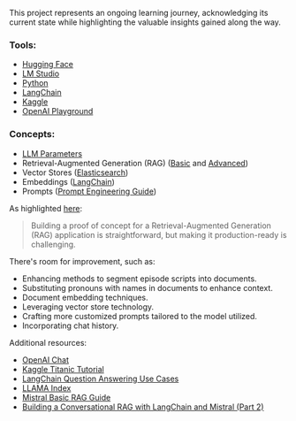This project represents an ongoing learning journey, acknowledging its current state while highlighting the valuable insights gained along the way.

### Tools:
- [Hugging Face](https://huggingface.co/)
- [LM Studio](https://lmstudio.ai/)
- [Python](https://docs.python.org/3/tutorial/index.html)
- [LangChain](https://python.langchain.com/docs/expression_language/get_started/)
- [Kaggle](https://www.kaggle.com/learn/intro-to-machine-learning)
- [OpenAI Playground](https://platform.openai.com/playground/chat)

### Concepts:
- [LLM Parameters](https://cohere.com/blog/llm-parameters-best-outputs-language-ai)
- Retrieval-Augmented Generation (RAG) ([Basic](https://www.youtube.com/watch?v=iIWbhwLyDQQ) and [Advanced](https://medium.com/@thakermadhav/build-your-own-rag-with-mistral-7b-and-langchain-97d0c92fa146))
- Vector Stores ([Elasticsearch](https://www.elastic.co/what-is/vector-database/))
- Embeddings ([LangChain](https://python.langchain.com/docs/modules/data_connection/text_embedding/))
- Prompts ([Prompt Engineering Guide](https://github.com/dair-ai/Prompt-Engineering-Guide/blob/main/guides/README.md))

As highlighted [here](https://towardsdatascience.com/evaluating-rag-applications-with-ragas-81d67b0ee31a):
> Building a proof of concept for a Retrieval-Augmented Generation (RAG) application is straightforward, but making it production-ready is challenging.

There's room for improvement, such as:
- Enhancing methods to segment episode scripts into documents.
- Substituting pronouns with names in documents to enhance context.
- Document embedding techniques.
- Leveraging vector store technology.
- Crafting more customized prompts tailored to the model utilized.
- Incorporating chat history.

Additional resources:
- [OpenAI Chat](https://chat.openai.com/chat)
- [Kaggle Titanic Tutorial](https://www.kaggle.com/code/alexisbcook/titanic-tutorial)
- [LangChain Question Answering Use Cases](https://python.langchain.com/docs/use_cases/question_answering/)
- [LLAMA Index](https://www.llamaindex.ai/)
- [Mistral Basic RAG Guide](https://docs.mistral.ai/guides/basic-RAG/)
- [Building a Conversational RAG with LangChain and Mistral (Part 2)](https://medium.com/@thakermadhav/part-2-build-a-conversational-rag-with-langchain-and-mistral-7b-6a4ebe497185)
